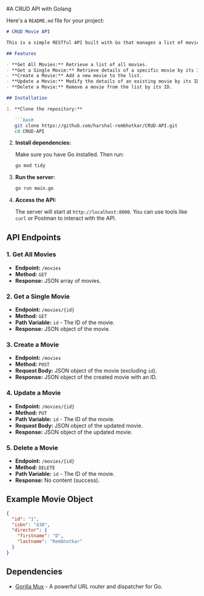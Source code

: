 #A CRUD API with Golang

Here's a `README.md` file for your project:

```markdown
# CRUD Movie API

This is a simple RESTful API built with Go that manages a list of movies. The API allows users to create, retrieve, update, and delete movies. The project uses the `gorilla/mux` package for routing.

## Features

- **Get All Movies:** Retrieve a list of all movies.
- **Get a Single Movie:** Retrieve details of a specific movie by its ID.
- **Create a Movie:** Add a new movie to the list.
- **Update a Movie:** Modify the details of an existing movie by its ID.
- **Delete a Movie:** Remove a movie from the list by its ID.

## Installation

1. **Clone the repository:**

   ```bash
   git clone https://github.com/harshal-rembhotkar/CRUD-API.git
   cd CRUD-API
   ```

2. **Install dependencies:**

   Make sure you have Go installed. Then run:

   ```bash
   go mod tidy
   ```

3. **Run the server:**

   ```bash
   go run main.go
   ```

4. **Access the API:**

   The server will start at `http://localhost:8000`. You can use tools like `curl` or Postman to interact with the API.

## API Endpoints

### 1. Get All Movies

- **Endpoint:** `/movies`
- **Method:** `GET`
- **Response:** JSON array of movies.

### 2. Get a Single Movie

- **Endpoint:** `/movies/{id}`
- **Method:** `GET`
- **Path Variable:** `id` - The ID of the movie.
- **Response:** JSON object of the movie.

### 3. Create a Movie

- **Endpoint:** `/movies`
- **Method:** `POST`
- **Request Body:** JSON object of the movie (excluding `id`).
- **Response:** JSON object of the created movie with an ID.

### 4. Update a Movie

- **Endpoint:** `/movies/{id}`
- **Method:** `PUT`
- **Path Variable:** `id` - The ID of the movie.
- **Request Body:** JSON object of the updated movie.
- **Response:** JSON object of the updated movie.

### 5. Delete a Movie

- **Endpoint:** `/movies/{id}`
- **Method:** `DELETE`
- **Path Variable:** `id` - The ID of the movie.
- **Response:** No content (success).

## Example Movie Object

```json
{
  "id": "1",
  "isbn": "438",
  "director": {
    "firstname": "D",
    "lastname": "Rembhotkar"
  }
}
```

## Dependencies

- [Gorilla Mux](https://github.com/gorilla/mux) - A powerful URL router and dispatcher for Go.
